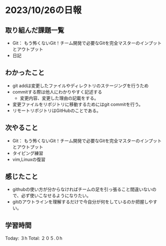 # 2023/10/26の日報
## 取り組んだ課題一覧
*  Git： もう怖くないGit！チーム開発で必要なGitを完全マスターのインプットとアウトプット
*  日記
## わかったこと
* git addは変更したファイルやディレクトリのステージングを行うため
* commitする際は他人にわかりやすく記述する
  * 変更内容、変更した理由の記載をする。
* 変更ファイルをリポジトリに移動するためにはgit commitを行う。
* リモートリポジトリはGitHubのことである。
## 次やること
*  Git： もう怖くないGit！チーム開発で必要なGitを完全マスターのインプットとアウトプット
*  タイピング練習
*  vim,Linuxの復習
## 感じたこと
* githubの使い方が分からなければチームの足を引っ張ること間違いないので、必ず使いこなせるようになりたい。
* gitのアウトラインを理解するだけで今自分が何をしているのか把握しやすい。
## 学習時間
Today: ３h
Total: ２０５.０h
